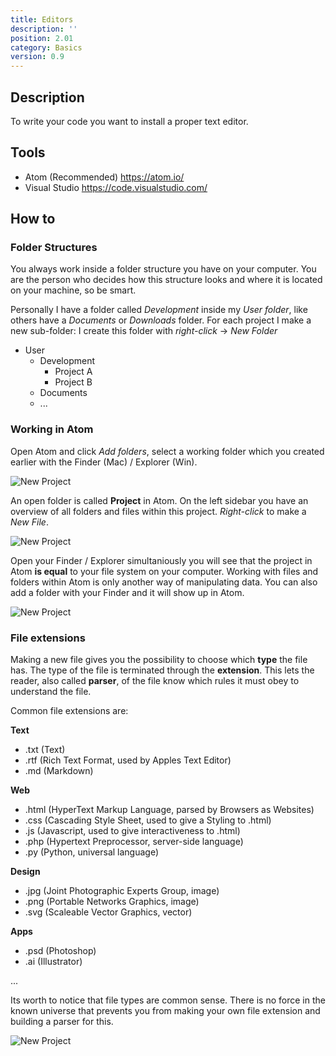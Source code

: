 ```yaml
---
title: Editors
description: ''
position: 2.01
category: Basics
version: 0.9
---
```


## Description

To write your code you want to install a proper text editor.

## Tools

- Atom (Recommended) https://atom.io/
- Visual Studio https://code.visualstudio.com/

## How to

### Folder Structures

You always work inside a folder structure you have on your computer. You are the person who decides how this structure looks and where it is located on your machine, so be smart.

Personally I have a folder called *Development* inside my *User folder*, like others have a *Documents* or *Downloads* folder. For each project I make a new sub-folder: I create this folder with *right-click* -> *New Folder*

- User
    - Development
        - Project A
        - Project B
    - Documents
    - ...

### Working in Atom

Open Atom and click *Add folders*, select a working folder which you created earlier with the Finder (Mac) / Explorer (Win).

![New Project](/editors/01.jpg)

An open folder is called **Project** in Atom.
On the left sidebar you have an overview of all folders and files within this project.
*Right-click* to make a *New File*.

![New Project](/editors/02.jpg)

Open your Finder / Explorer simultaniously you will see that the project in Atom **is equal** to your file system on your computer. Working with files and folders within Atom is only another way of manipulating data.
You can also add a folder with your Finder and it will show up in Atom.

![New Project](/editors/03.jpg)

### File extensions

Making a new file gives you the possibility to choose which **type** the file has. The type of the file is terminated through the **extension**. This lets the reader, also called **parser**, of the file know which rules it must obey to understand the file.

Common file extensions are:

**Text**
- .txt (Text)
- .rtf (Rich Text Format, used by Apples Text Editor)
- .md (Markdown)

**Web**
- .html (HyperText Markup Language, parsed by Browsers as Websites)
- .css (Cascading Style Sheet, used to give a Styling to .html)
- .js (Javascript, used to give interactiveness to .html)
- .php (Hypertext Preprocessor, server-side language)
- .py (Python, universal language)

**Design**
- .jpg (Joint Photographic Experts Group, image)
- .png (Portable Networks Graphics, image)
- .svg (Scaleable Vector Graphics, vector)

**Apps**
- .psd (Photoshop)
- .ai (Illustrator)

...

Its worth to notice that file types are common sense. There is no force in the known universe that prevents you from making your own file extension and building a parser for this.

![New Project](/editors/04.jpg)
